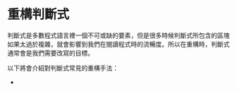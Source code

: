 # 重構判斷式

判斷式是多數程式語言裡一個不可或缺的要素，但是很多時候判斷式所包含的區塊如果太過於複雜，就會影響到我們在閱讀程式時的流暢度。所以在重構時，判斷式通常會是我們需要改寫的目標。

以下將會介紹對判斷式常見的重構手法：

* [](/refactor-if-else-to-cor.md)

